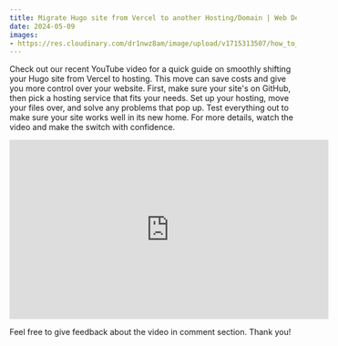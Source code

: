```yaml
---
title: Migrate Hugo site from Vercel to another Hosting/Domain | Web Dev
date: 2024-05-09
images:
- https://res.cloudinary.com/dr1nwz8am/image/upload/v1715313507/how_to_migrate_websites_vercel_to_own_domain_hosting_qjhv1y.webp
---
```


Check out our recent YouTube video for a quick guide on smoothly shifting your Hugo site from Vercel to hosting. This move can save costs and give you more control over your website. First, make sure your site's on GitHub, then pick a hosting service that fits your needs. Set up your hosting, move your files over, and solve any problems that pop up. Test everything out to make sure your site works well in its new home. For more details, watch the video and make the switch with confidence.

<!-- [Watch the video](https://youtu.be/Ih44j5y91i4) -->
<iframe width="560" height="315" src="https://www.youtube.com/embed/Ih44j5y91i4" frameborder="0" allow="accelerometer; autoplay; clipboard-write; encrypted-media; gyroscope; picture-in-picture" allowfullscreen></iframe>


Feel free to give feedback about the video in comment section.
Thank you!

